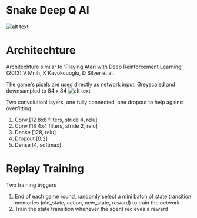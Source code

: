Snake Deep Q AI
=============
![alt text](https://raw.githubusercontent.com/elodea/Deep-Q-Snake/master/img/game.png)

Architechture
=============
Architechture similar to 'Playing Atari with Deep Reinforcement Learning' (2013) V Mnih, K Kavukcuoglu, D Silver et al.

The game's pixels are used directly as network input. Greyscaled and downsampled to 84 x 84
![alt text](https://raw.githubusercontent.com/elodea/Deep-Q-Snake/master/img/processed.png)

Two convolutionl layers, one fully connected, one dropout to help against overfitting
1. Conv [12 8x8 filters, stride 4, relu]
2. Conv [18 4x4 filters, stride 2, relu]
3. Dense [128, relu]
4. Dropout [0.2]
5. Dense [4, softmax]

Replay Training
==============
Two training triggers

1. End of each game round, randomly select a mini batch of state transition memories (old_state, action, new_state, reward) to train the network
2. Train the state transition whenever the agent recieves a reward
